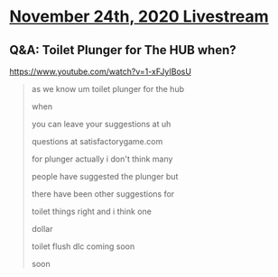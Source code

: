 # [November 24th, 2020 Livestream](../2020-11-24.md)
## Q&A: Toilet Plunger for The HUB when?
https://www.youtube.com/watch?v=1-xFJyIBosU
> as we know um toilet plunger for the hub
> 
> when
> 
> you can leave your suggestions at uh
> 
> questions at satisfactorygame.com
> 
> for plunger actually i don't think many
> 
> people have suggested the plunger but
> 
> there have been other suggestions for
> 
> toilet things right and i think one
> 
> dollar
> 
> toilet flush dlc coming soon
> 
> soon
> 
